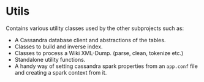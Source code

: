 # Utils

Contains various utility classes used by the other subprojects such as:
* A Cassandra database client and abstractions of the tables. 
* Classes to build and inverse index.
* Classes to process a Wiki XML-Dump. (parse, clean, tokenize etc.) 
* Standalone utility functions.
* A handy way of setting cassandra spark properties from an <code>app.conf</code> file and creating a spark context from it. 
